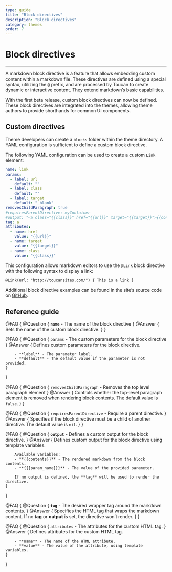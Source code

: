 ```yaml
---
type: guide
title: "Block directives"
description: "Block directives"
category: themes
order: 7
---
```


# Block directives
---

A markdown block directive is a feature that allows embedding custom content within a markdown file. These directives are defined using a special syntax, utilizing the `@` prefix, and are processed by Toucan to create dynamic or interactive content. They extend markdown’s basic capabilities.

With the first beta release, custom block directives can now be defined. These block directives are integrated into the themes, allowing theme authors to provide shorthands for common UI components.

## Custom directives

Theme developers can create a `blocks` folder within the theme directory. A YAML configuration is sufficient to define a custom block directive.

The following YAML configuration can be used to create a custom `Link` element:

```yaml
name: link
params:
  - label: url
    default: ""
  - label: class
    default: ""
  - label: target
    default: "_blank"
removesChildParagraph: true
#requiresParentDirective: myContainer
#output: "<a class="{{class}}" href="{{url}}" target="{{target}}">{{contents}}</a>" 
tag: a
attributes:
  - name: href
    value: "{{url}}"
  - name: target
    value: "{{target}}"
  - name: class
    value: "{{class}}"
```

This configuration allows markdown editors to use the `@Link` block directive with the following syntax to display a link:

```md
@Link(url: "http://toucansites.com/") { This is a link }
```

Additional block directive examples can be found in the site’s source code on [GitHub](https://github.com/toucansites/website/tree/main/src/themes/default/blocks).


## Reference guide

@FAQ {
    @Question { 
        **`name`** - The name of the block directive
    }
    @Answer { 
        Sets the name of the custom block directive.
    }
}

@FAQ {
    @Question { 
        `params` - The custom parameters for the block directive
    }
    @Answer { 
        Defines custom parameters for the block directive.

        - **label** - The parameter label.
        - **default** - The default value if the parameter is not provided.
    }
}

@FAQ {
    @Question { 
        `removesChildParagraph` - Removes the top level paragraph element 
    }
    @Answer { 
        Controls whether the top-level paragraph element is removed when rendering block contents. The default value is `false`.
    }
}

@FAQ {
    @Question { 
        `requiresParentDirective` - Require a parent directive.
    }
    @Answer { 
        Specifies if the block directive must be a child of another directive. The default value is `nil`.
    }
}

@FAQ {
    @Question { 
        **`output`** - Defines a custom output for the block directive.
    }
    @Answer { 
        Defines custom output for the block directive using template variables.

        Available variables:
        - **{{contents}}** - The rendered markdown from the block contents.
        - **{{[param_name]}}** - The value of the provided parameter.

        If no output is defined, the **tag** will be used to render the directive.
    }
}

@FAQ {
    @Question { 
        **`tag`** - The desired wrapper tag around the markdown contents.
    }
    @Answer { 
        Specifies the HTML tag that wraps the markdown content. If no **tag** or **output** is set, the directive won’t render.
    }
}

@FAQ {
    @Question { 
        `attributes` - The attributes for the custom HTML tag.
    }
    @Answer { 
        Defines attributes for the custom HTML tag.

        - **name** - The name of the HTML attribute.
        - **value** - The value of the attribute, using template variables.
    }
}
